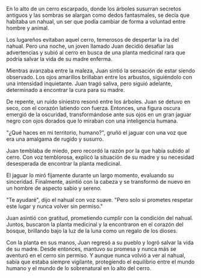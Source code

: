 En lo alto de un cerro escarpado, donde los árboles susurran secretos antiguos y las sombras se alargan como dedos fantasmales, se decía que habitaba un nahual, un ser que podía cambiar de forma a voluntad entre hombre y animal.

Los lugareños evitaban aquel cerro, temerosos de despertar la ira del nahual. Pero una noche, un joven llamado Juan decidió desafiar las advertencias y subió al cerro en busca de una planta medicinal rara que podría salvar la vida de su madre enferma.

Mientras avanzaba entre la maleza, Juan sintió la sensación de estar siendo observado. Los ojos amarillos brillaban entre los arbustos, siguiéndolo con una intensidad inquietante. Juan tragó saliva, pero siguió adelante, determinado a encontrar la cura para su madre.

De repente, un ruido siniestro resonó entre los árboles. Juan se detuvo en seco, con el corazón latiendo con fuerza. Entonces, una figura oscura emergió de la oscuridad, transformándose ante sus ojos en un gran jaguar negro con ojos dorados que lo miraban con una inteligencia humana.

"¿Qué haces en mi territorio, humano?", gruñó el jaguar con una voz que era una amalgama de rugido y susurro.

Juan temblaba de miedo, pero recordó la razón por la que había subido al cerro. Con voz temblorosa, explicó la situación de su madre y su necesidad desesperada de encontrar la planta medicinal.

El jaguar lo miró fijamente durante un largo momento, evaluando su sinceridad. Finalmente, asintió con la cabeza y se transformó de nuevo en un hombre de aspecto sabio y sereno.

"Te ayudaré", dijo el nahual con voz suave. "Pero solo si prometes respetar este lugar y nunca volver sin permiso."

Juan asintió con gratitud, prometiendo cumplir con la condición del nahual. Juntos, buscaron la planta medicinal y la encontraron en el corazón del bosque, brillando bajo la luz de la luna como un regalo de los dioses.

Con la planta en sus manos, Juan regresó a su pueblo y logró salvar la vida de su madre. Desde entonces, mantuvo su promesa y nunca más se aventuró en el cerro sin permiso. Y aunque nunca volvió a ver al nahual, sabía que estaba siempre vigilante, protegiendo el equilibrio entre el mundo humano y el mundo de lo sobrenatural en lo alto del cerro.